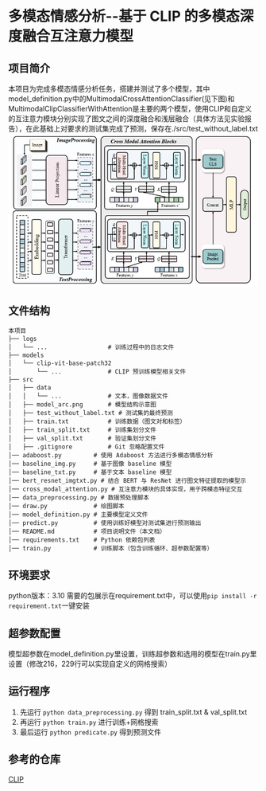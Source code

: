 # 多模态情感分析--基于 CLIP 的多模态深度融合互注意力模型

## 项目简介
本项目为完成多模态情感分析任务，搭建并测试了多个模型，其中model_definition.py中的MultimodalCrossAttentionClassifier(见下图)和MultimodalClipClassifierWithAttention是主要的两个模型，使用CLIP和自定义的互注意力模块分别实现了图文之间的深度融合和浅层融合（具体方法见实验报告），在此基础上对要求的测试集完成了预测，保存在./src/test_without_label.txt
![](./src/model_arc.png)
## 文件结构
```
本项目
├── logs
│   └── ...                 # 训练过程中的日志文件
├── models
│   └── clip-vit-base-patch32
│       └── ...             # CLIP 预训练模型相关文件
├── src
│   ├── data
│   │   └── ...             # 文本，图像数据文件
│   ├── model_arc.png       # 模型结构示意图
│   ├── test_without_label.txt # 测试集的最终预测
│   ├── train.txt           # 训练数据（图文对和标签）
│   ├── train_split.txt     # 训练集划分文件
│   ├── val_split.txt       # 验证集划分文件
│   ├── .gitignore          # Git 忽略配置文件
│── adaboost.py         # 使用 Adaboost 方法进行多模态情感分析
│── baseline_img.py     # 基于图像 baseline 模型
│── baseline_txt.py     # 基于文本 baseline 模型
│── bert_resnet_imgtxt.py # 结合 BERT 与 ResNet 进行图文特征提取的模型示
│── cross_modal_attention.py # 互注意力模块的具体实现，用于跨模态特征交互
│── data_preprocessing.py # 数据预处理脚本
│── draw.py             # 绘图脚本
│── model_definition.py # 主要模型定义文件 
│── predict.py          # 使用训练好模型对测试集进行预测输出
│── README.md           # 项目说明文件（本文档）
│── requirements.txt    # Python 依赖包列表
│── train.py            # 训练脚本（包含训练循环、超参数配置等）
```
## 环境要求
python版本：3.10
需要的包展示在requirement.txt中，可以使用```pip install -r requirement.txt```一键安装
## 超参数配置
模型超参数在model_definition.py里设置，训练超参数和选用的模型在train.py里设置（修改216，229行可以实现自定义的网格搜索）
## 运行程序
1) 先运行 ```python data_preprocessing.py``` 得到 train_split.txt & val_split.txt
2) 再运行 ```python train.py``` 进行训练+网格搜索
3) 最后运行 ```python predicate.py``` 得到预测文件
## 参考的仓库
[CLIP](https://github.com/openai/CLIP "OpenAI CLIP 项目")